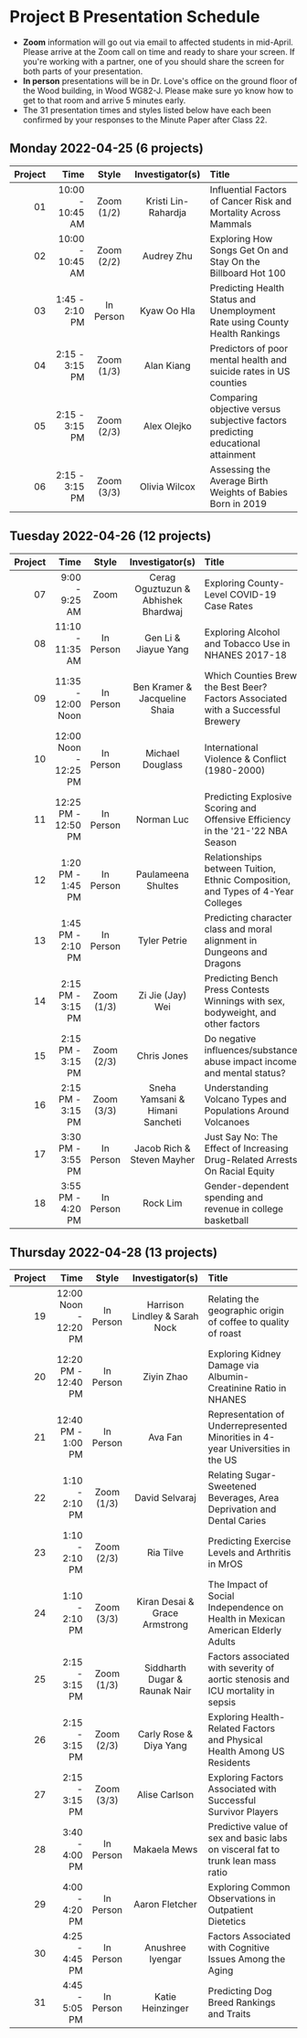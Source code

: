 # Project B Presentation Schedule

- **Zoom** information will go out via email to affected students in mid-April. Please arrive at the Zoom call on time and ready to share your screen. If you're working with a partner, one of you should share the screen for both parts of your presentation.
- **In person** presentations will be in Dr. Love's office on the ground floor of the Wood building, in Wood WG82-J. Please make sure yo know how to get to that room and arrive 5 minutes early.
- The 31 presentation times and styles listed below have each been confirmed by your responses to the Minute Paper after Class 22.

## Monday 2022-04-25 (6 projects)

Project | Time | Style | Investigator(s) | Title
---: | ---: | :---: | :-------------: | :--------------------
01 | 10:00 - 10:45 AM | Zoom (1/2) | Kristi Lin-Rahardja | Influential Factors of Cancer Risk and Mortality Across Mammals
02 | 10:00 - 10:45 AM | Zoom (2/2) | Audrey Zhu | Exploring How Songs Get On and Stay On the Billboard Hot 100
03 | 1:45 - 2:10 PM | In Person | Kyaw Oo Hla | Predicting Health Status and Unemployment Rate using County Health Rankings
04 | 2:15 - 3:15 PM | Zoom (1/3) | Alan Kiang | Predictors of poor mental health and suicide rates in US counties
05 | 2:15 - 3:15 PM | Zoom (2/3) | Alex Olejko | Comparing objective versus subjective factors predicting educational attainment
06 | 2:15 - 3:15 PM | Zoom (3/3) | Olivia Wilcox | Assessing the Average Birth Weights of Babies Born in 2019

## Tuesday 2022-04-26 (12 projects)

Project | Time | Style | Investigator(s) | Title
---: | ---: | :---: | :-------------: | :--------------------
07 | 9:00 - 9:25 AM | Zoom | Cerag Oguztuzun & Abhishek Bhardwaj | Exploring County-Level COVID-19 Case Rates
08 | 11:10 - 11:35 AM | In Person | Gen Li & Jiayue Yang | Exploring Alcohol and Tobacco Use in NHANES 2017-18
09 | 11:35 - 12:00 Noon | In Person | Ben Kramer & Jacqueline Shaia | Which Counties Brew the Best Beer? Factors Associated with a Successful Brewery
10 | 12:00 Noon - 12:25 PM | In Person | Michael Douglass | International Violence & Conflict (1980-2000)
11 | 12:25 PM - 12:50 PM | In Person | Norman Luc | Predicting Explosive Scoring and Offensive Efficiency in the '21-'22 NBA Season
12 | 1:20 PM - 1:45 PM | In Person | Paulameena Shultes | Relationships between Tuition, Ethnic Composition, and Types of 4-Year Colleges
13 | 1:45 PM - 2:10 PM | In Person | Tyler Petrie | Predicting character class and moral alignment in Dungeons and Dragons
14 | 2:15 PM - 3:15 PM | Zoom (1/3) | Zi Jie (Jay) Wei | Predicting Bench Press Contests Winnings with sex, bodyweight, and other factors
15 | 2:15 PM - 3:15 PM | Zoom (2/3) | Chris Jones | Do negative influences/substance abuse impact income and mental status?
16 | 2:15 PM - 3:15 PM | Zoom (3/3) | Sneha Yamsani & Himani Sancheti | Understanding Volcano Types and Populations Around Volcanoes
17 | 3:30 PM - 3:55 PM | In Person | Jacob Rich & Steven Mayher | Just Say No: The Effect of Increasing Drug-Related Arrests On Racial Equity
18 | 3:55 PM - 4:20 PM | In Person | Rock Lim | Gender-dependent spending and revenue in college basketball

## Thursday 2022-04-28 (13 projects)

Project | Time | Style | Investigator(s) | Title
---: | ---: | :---: | :-------------: | :--------------------
19 | 12:00 Noon - 12:20 PM | In Person | Harrison Lindley & Sarah Nock | Relating the geographic origin of coffee to quality of roast
20 | 12:20 PM - 12:40 PM | In Person | Ziyin Zhao | Exploring Kidney Damage via Albumin-Creatinine Ratio in NHANES
21 | 12:40 PM - 1:00 PM | In Person | Ava Fan | Representation of Underrepresented Minorities in 4-year Universities in the US
22 | 1:10 - 2:10 PM | Zoom (1/3) | David Selvaraj | Relating Sugar-Sweetened Beverages, Area Deprivation and Dental Caries
23 | 1:10 - 2:10 PM | Zoom (2/3) | Ria Tilve | Predicting Exercise Levels and Arthritis in MrOS
24 | 1:10 - 2:10 PM | Zoom (3/3) | Kiran Desai & Grace Armstrong | The Impact of Social Independence on Health in Mexican American Elderly Adults
25 | 2:15 - 3:15 PM | Zoom (1/3) | Siddharth Dugar & Raunak Nair | Factors associated with severity of aortic stenosis and ICU mortality in sepsis
26 | 2:15 - 3:15 PM | Zoom (2/3) | Carly Rose & Diya Yang | Exploring Health-Related Factors and Physical Health Among US Residents
27 | 2:15 - 3:15 PM | Zoom (3/3) | Alise Carlson | Exploring Factors Associated with Successful Survivor Players
28 | 3:40 - 4:00 PM | In Person | Makaela Mews | Predictive value of sex and basic labs on visceral fat to trunk lean mass ratio
29 | 4:00 - 4:20 PM | In Person | Aaron Fletcher | Exploring Common Observations in Outpatient Dietetics
30 | 4:25 - 4:45 PM | In Person | Anushree Iyengar | Factors Associated with Cognitive Issues Among the Aging
31 | 4:45 - 5:05 PM | In Person | Katie Heinzinger | Predicting Dog Breed Rankings and Traits
